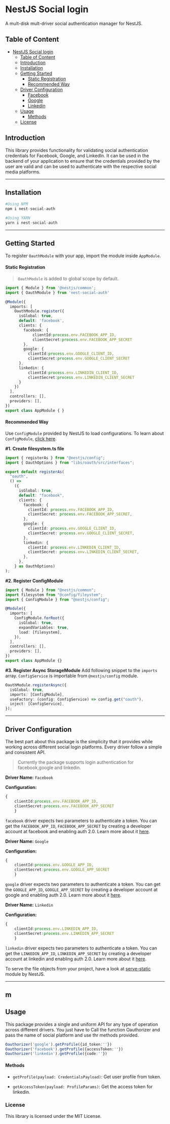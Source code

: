 # NestJS Social login

A mult-disk mult-driver social authentication manager for NestJS. 

## Table of Content

- [NestJS Social login](#nest-social-login)
  - [Table of Content](#table-of-content)
  - [Introduction](#introduction)
  - [Installation](#installation)
  - [Getting Started](#getting-started)
    - [Static Registration](#static-registration)
    - [Recommended Way](#recommended-way)
  - [Driver Configuration](#driver-configuration)
    - [Facebook](#facebook)
    - [Google](#google)
    - [Linkedin](#linkedin)
  - [Usage](#usage)
    - [Methods](#methods)
  - [License](#license)

## Introduction

This library provides functionality for validating social authentication credentials for Facebook, Google, and LinkedIn. It can be used in the backend of your application to ensure that the credentials provided by the user are valid and can be used to authenticate with the respective social media platforms.

---

## Installation

```python
#Using NPM
npm i nest-social-auth

#Using YARN
yarn i nest-social-auth
```

---

## Getting Started

To register `OauthModule` with your app, import the module inside `AppModule`.

#### Static Registration

> `OauthModule` is added to global scope by default.

```typescript
import { Module } from '@nestjs/common';
import { OauthModule } from 'nest-social-auth'

@Module({
  imports: [
    OauthModule.register({
      isGlobal: true,
      default: 'facebook',
      clients: {
        facebook: {
            clientId:process.env.FACEBOOK_APP_ID,
            clientSecret:process.env.FACEBOOK_APP_SECRET
        },
        google: {
          clientId:process.env.GOOGLE_CLIENT_ID,
          clientSecret:process.env.GOOGLE_CLIENT_SECRET
      },
      linkedin: {
          clientId:process.env.LINKEDIN_CLIENT_ID,
          clientSecret:process.env.LINKEDIN_CLIENT_SECRET
      }
    })
  ],
  controllers: [],
  providers: [],
})
export class AppModule { }
```

#### Recommended Way

Use `ConfigModule` provided by NestJS to load configurations. To learn about `ConfigModule`, [click here](https://docs.nestjs.com/techniques/configuration).

**#1. Create filesystem.ts file**

```typescript
import { registerAs } from "@nestjs/config";
import { OauthOptions } from "libs/oauth/src/interfaces";

export default registerAs(
  "oauth",
  () =>
    ({
      isGlobal: true,
      default: "facebook",
      clients: {
        facebook: {
          clientId: process.env.FACEBOOK_APP_ID,
          clientSecret: process.env.FACEBOOK_APP_SECRET,
        },
        google: {
          clientId: process.env.GOOGLE_CLIENT_ID,
          clientSecret: process.env.GOOGLE_CLIENT_SECRET,
        },
        linkedin: {
          clientId: process.env.LINKEDIN_CLIENT_ID,
          clientSecret: process.env.LINKEDIN_CLIENT_SECRET,
        },
      },
    } as OauthOptions)
);
```

**#2. Register ConfigModule**

```typescript
import { Module } from "@nestjs/common";
import filesystem from "@config/fileystem";
import { ConfigModule } from "@nestjs/config";

@Module({
  imports: [
    ConfigModule.forRoot({
      isGlobal: true,
      expandVariables: true,
      load: [filesystem],
    }),
  ],
  controllers: [],
  providers: [],
})
export class AppModule {}
```

**#3. Register Async StorageModule**
Add following snippet to the `imports` array. `ConfigService` is importable from `@nestjs/config` module.

```typescript
OauthModule.registerAsync({
  isGlobal: true,
  imports: [ConfigModule],
  useFactory: (config: ConfigService) => config.get("oauth"),
  inject: [ConfigService],
});
```

---

## Driver Configuration

The best part about this package is the simplicity that it provides while working across different social login platforms. Every driver follow a simple and consistent API.

> Currently the package supports login authentication for facebook,google and linkedin.

**Driver Name:** `Facebook`

**Configuration:**

```typescript
{
    clientId:process.env.FACEBOOK_APP_ID,
    clientSecret:process.env.FACEBOOK_APP_SECRET
    }
```

`facebook` driver expects two parameters to authenticate a token. You can get the `FACEBOOK_APP_ID`, `FACEBOOK_APP_SECRET` by creating a developer account at facebook and enabling auth 2.0. Learn more about it [here](https://developers.facebook.com/docs/facebook-login/).

**Driver Name:** `Google`

**Configuration:**

```typescript
{
    clientId:process.env.GOOGLE_APP_ID,
    clientSecret:process.env.GOOGLE_APP_SECRET
    }
```

`google` driver expects two parameters to authenticate a token. You can get the `GOOGLE_APP_ID`, `GOOGLE_APP_SECRET` by creating a developer account at google and enabling auth 2.0. Learn more about it [here](https://developers.google.com/identity/sign-in/web/sign-in).

**Driver Name:** `Linkedin`

**Configuration:**

```typescript
{
    clientId:process.env.LINKEDIN_APP_ID,
    clientSecret:process.env.LINKEDIN_APP_SECRET
    }
```

`linkedin` driver expects two parameters to authenticate a token. You can get the `LINKEDIN_APP_ID`, `LINKEDIN_APP_SECRET` by creating a developer account at linkedin and enabling auth 2.0. Learn more about it [here](https://developer.linkedin.com/).

To serve the file objects from your project, have a look at [serve-static](https://docs.nestjs.com/recipes/serve-static) module by NestJS.

---
m
--- 

## Usage

This package provides a single and uniform API for any type of operation across different drivers.
You just have to Call the function Oauthorizer and pass the name of social platform and use thr methods provided. 


```typescript
Oauthorizer('google').getProfile({id_token:''})
Oauthorizer('facebook').getProfile({accessToken:''})
Oauthorizer('linkedin').getProfile({code:''})


```

#### Methods

- `getProfile(payload: CredentialsPayload)`: Get user profile from token.

- `getAccessToken(payload: ProfileParams)`: Get the access token for linkedin.

### License
This library is licensed under the MIT License.
